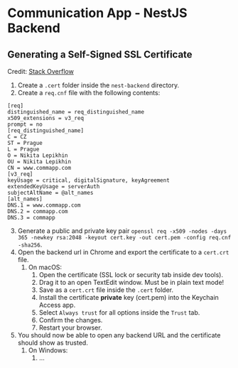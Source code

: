 # Communication App - NestJS Backend

## Generating a Self-Signed SSL Certificate

Credit: [Stack Overflow](https://stackoverflow.com/a/49784278)

1. Create a `.cert` folder inside the `nest-backend` directory.
2. Create a `req.cnf` file with the following contents:

```
[req]
distinguished_name = req_distinguished_name
x509_extensions = v3_req
prompt = no
[req_distinguished_name]
C = CZ
ST = Prague
L = Prague
O = Nikita Lepikhin
OU = Nikita Lepikhin
CN = www.commapp.com
[v3_req]
keyUsage = critical, digitalSignature, keyAgreement
extendedKeyUsage = serverAuth
subjectAltName = @alt_names
[alt_names]
DNS.1 = www.commapp.com
DNS.2 = commapp.com
DNS.3 = commapp
```

3. Generate a public and private key pair `openssl req -x509 -nodes -days 365 -newkey rsa:2048 -keyout cert.key -out cert.pem -config req.cnf -sha256`.
4. Open the backend url in Chrome and export the certificate to a `cert.crt` file.
   1. On macOS:
      1. Open the certificate (SSL lock or security tab inside dev tools).
      2. Drag it to an open TextEdit window. Must be in plain text mode!
      3. Save as a `cert.crt` file inside the `.cert` folder.
      4. Install the certificate **private** key (cert.pem) into the Keychain Access app.
      5. Select `Always trust` for all options inside the `Trust` tab.
      6. Confirm the changes.
      7. Restart your browser.
5. You should now be able to open any backend URL and the certificate should show as trusted.
   1. On Windows:
      1. ...